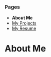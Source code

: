 ### Pages
- **About Me**
- [My Projects](/Portfolio/Projects/)
- [My Resume](/Portfolio/Resume.pdf)

# About Me

